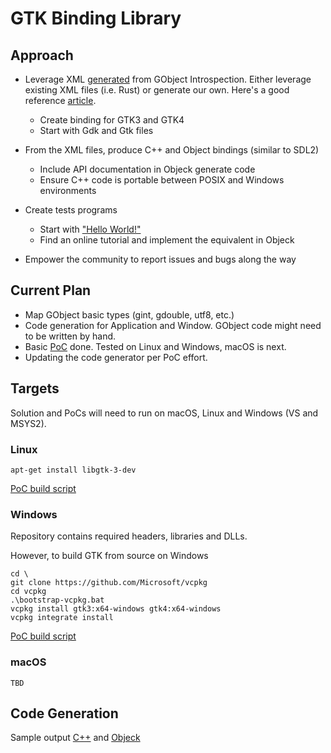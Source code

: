 # GTK Binding Library

## Approach

* Leverage XML [generated](https://github.com/gtk-rs/gir-files) from GObject Introspection. Either leverage existing XML files (i.e. Rust) or generate our own. Here's a good reference [article](https://viruta.org/the-magic-of-gobject-introspection.html). 
	- Create binding for GTK3 and GTK4
	- Start with Gdk and Gtk files

* From the XML files, produce C++ and Object bindings (similar to SDL2)
	- Include API documentation in Objeck generate code
	- Ensure C++ code is portable between POSIX and Windows environments

* Create tests programs
	- Start with ["Hello World!"](https://docs.gtk.org/gtk3/getting_started.html)
	- Find an online tutorial and implement the equivalent in Objeck

* Empower the community to report issues and bugs along the way

## Current Plan

* Map GObject basic types (gint, gdouble, utf8, etc.)
* Code generation for Application and Window. GObject code might need to be written by hand.
* Basic [PoC](poc) done. Tested on Linux and Windows, macOS is next.
* Updating the code generator per PoC effort.

## Targets
Solution and PoCs will need to run on macOS, Linux and Windows (VS and MSYS2).

### Linux
```
apt-get install libgtk-3-dev
```
[PoC build script](poc/build_linux.sh)

### Windows
Repository contains required headers, libraries and DLLs.

However, to build GTK from source on Windows
```
cd \
git clone https://github.com/Microsoft/vcpkg
cd vcpkg
.\bootstrap-vcpkg.bat
vcpkg install gtk3:x64-windows gtk4:x64-windows
vcpkg integrate install
```
[PoC build script](poc/build_win.cmd)

### macOS
```
TBD
```

## Code Generation

Sample output [C++](code_gen/gens/cxx_code.txt) and [Objeck](code_gen/gens/objk_code.txt)
